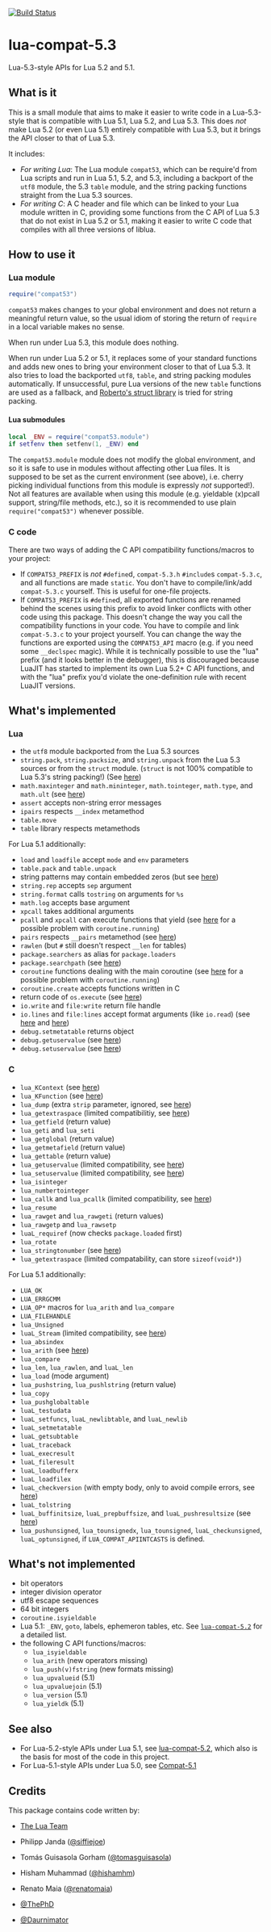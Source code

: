 [![Build Status](https://travis-ci.org/keplerproject/lua-compat-5.3.svg?branch=master)](https://travis-ci.org/keplerproject/lua-compat-5.3)

# lua-compat-5.3

Lua-5.3-style APIs for Lua 5.2 and 5.1.

## What is it

This is a small module that aims to make it easier to write code
in a Lua-5.3-style that is compatible with Lua 5.1, Lua 5.2, and Lua
5.3. This does *not* make Lua 5.2 (or even Lua 5.1) entirely
compatible with Lua 5.3, but it brings the API closer to that of Lua
5.3.

It includes:

* _For writing Lua_: The Lua module `compat53`, which can be require'd
  from Lua scripts and run in Lua 5.1, 5.2, and 5.3, including a
  backport of the `utf8` module, the 5.3 `table` module, and the
  string packing functions straight from the Lua 5.3 sources.
* _For writing C_: A C header and file which can be linked to your
  Lua module written in C, providing some functions from the C API
  of Lua 5.3 that do not exist in Lua 5.2 or 5.1, making it easier to
  write C code that compiles with all three versions of liblua.

## How to use it

### Lua module

```lua
require("compat53")
```

`compat53` makes changes to your global environment and does not return
a meaningful return value, so the usual idiom of storing the return of
`require` in a local variable makes no sense.

When run under Lua 5.3, this module does nothing.

When run under Lua 5.2 or 5.1, it replaces some of your standard
functions and adds new ones to bring your environment closer to that
of Lua 5.3. It also tries to load the backported `utf8`, `table`, and
string packing modules automatically. If unsuccessful, pure Lua
versions of the new `table` functions are used as a fallback, and
[Roberto's struct library][1] is tried for string packing.

#### Lua submodules

```lua
local _ENV = require("compat53.module")
if setfenv then setfenv(1, _ENV) end
```

The `compat53.module` module does not modify the global environment,
and so it is safe to use in modules without affecting other Lua files.
It is supposed to be set as the current environment (see above), i.e.
cherry picking individual functions from this module is expressly
*not* supported!). Not all features are available when using this
module (e.g. yieldable (x)pcall support, string/file methods, etc.),
so it is recommended to use plain `require("compat53")` whenever
possible.

### C code

There are two ways of adding the C API compatibility functions/macros to
your project:
* If `COMPAT53_PREFIX` is *not* `#define`d, `compat-5.3.h` `#include`s
  `compat-5.3.c`, and all functions are made `static`. You don't have to
  compile/link/add `compat-5.3.c` yourself. This is useful for one-file
  projects.
* If `COMPAT53_PREFIX` is `#define`d, all exported functions are renamed
  behind the scenes using this prefix to avoid linker conflicts with other
  code using this package. This doesn't change the way you call the
  compatibility functions in your code. You have to compile and link
  `compat-5.3.c` to your project yourself. You can change the way the
  functions are exported using the `COMPAT53_API` macro (e.g. if you need
  some `__declspec` magic). While it is technically possible to use
  the "lua" prefix (and it looks better in the debugger), this is
  discouraged because LuaJIT has started to implement its own Lua 5.2+
  C API functions, and with the "lua" prefix you'd violate the
  one-definition rule with recent LuaJIT versions.

## What's implemented

### Lua

* the `utf8` module backported from the Lua 5.3 sources
* `string.pack`, `string.packsize`, and `string.unpack` from the Lua
  5.3 sources or from the `struct` module. (`struct` is not 100%
  compatible to Lua 5.3's string packing!) (See [here][4])
* `math.maxinteger` and `math.mininteger`, `math.tointeger`, `math.type`,
  and `math.ult` (see [here][5])
* `assert` accepts non-string error messages
* `ipairs` respects `__index` metamethod
* `table.move`
* `table` library respects metamethods

For Lua 5.1 additionally:
* `load` and `loadfile` accept `mode` and `env` parameters
* `table.pack` and `table.unpack`
* string patterns may contain embedded zeros (but see [here][6])
* `string.rep` accepts `sep` argument
* `string.format` calls `tostring` on arguments for `%s`
* `math.log` accepts base argument
* `xpcall` takes additional arguments
* `pcall` and `xpcall` can execute functions that yield (see
  [here][22] for a possible problem with `coroutine.running`)
* `pairs` respects `__pairs` metamethod (see [here][7])
* `rawlen` (but `#` still doesn't respect `__len` for tables)
* `package.searchers` as alias for `package.loaders`
* `package.searchpath` (see [here][8])
* `coroutine` functions dealing with the main coroutine (see
  [here][22] for a possible problem with `coroutine.running`)
* `coroutine.create` accepts functions written in C
* return code of `os.execute` (see [here][9])
* `io.write` and `file:write` return file handle
* `io.lines` and `file:lines` accept format arguments (like `io.read`)
  (see [here][10] and [here][11])
* `debug.setmetatable` returns object
* `debug.getuservalue` (see [here][12])
* `debug.setuservalue` (see [here][13])

### C

* `lua_KContext` (see [here][14])
* `lua_KFunction` (see [here][14])
* `lua_dump` (extra `strip` parameter, ignored, see [here][15])
* `lua_getextraspace` (limited compatibilitiy, see [here][24])
* `lua_getfield` (return value)
* `lua_geti` and `lua_seti`
* `lua_getglobal` (return value)
* `lua_getmetafield` (return value)
* `lua_gettable` (return value)
* `lua_getuservalue` (limited compatibility, see [here][16])
* `lua_setuservalue` (limited compatibility, see [here][17])
* `lua_isinteger`
* `lua_numbertointeger`
* `lua_callk` and `lua_pcallk` (limited compatibility, see [here][14])
* `lua_resume`
* `lua_rawget` and `lua_rawgeti` (return values)
* `lua_rawgetp` and `lua_rawsetp`
* `luaL_requiref` (now checks `package.loaded` first)
* `lua_rotate`
* `lua_stringtonumber` (see [here][18])
* `lua_getextraspace` (limited compatability, can store `sizeof(void*)`)

For Lua 5.1 additionally:
* `LUA_OK`
* `LUA_ERRGCMM`
* `LUA_OP*` macros for `lua_arith` and `lua_compare`
* `LUA_FILEHANDLE`
* `lua_Unsigned`
* `luaL_Stream` (limited compatibility, see [here][19])
* `lua_absindex`
* `lua_arith` (see [here][20])
* `lua_compare`
* `lua_len`, `lua_rawlen`, and `luaL_len`
* `lua_load` (mode argument)
* `lua_pushstring`, `lua_pushlstring` (return value)
* `lua_copy`
* `lua_pushglobaltable`
* `luaL_testudata`
* `luaL_setfuncs`, `luaL_newlibtable`, and `luaL_newlib`
* `luaL_setmetatable`
* `luaL_getsubtable`
* `luaL_traceback`
* `luaL_execresult`
* `luaL_fileresult`
* `luaL_loadbufferx`
* `luaL_loadfilex`
* `luaL_checkversion` (with empty body, only to avoid compile errors,
  see [here][21])
* `luaL_tolstring`
* `luaL_buffinitsize`, `luaL_prepbuffsize`, and `luaL_pushresultsize`
  (see [here][22])
* `lua_pushunsigned`, `lua_tounsignedx`, `lua_tounsigned`,
  `luaL_checkunsigned`, `luaL_optunsigned`, if
  `LUA_COMPAT_APIINTCASTS` is defined.

## What's not implemented

* bit operators
* integer division operator
* utf8 escape sequences
* 64 bit integers
* `coroutine.isyieldable`
* Lua 5.1: `_ENV`, `goto`, labels, ephemeron tables, etc. See
  [`lua-compat-5.2`][2] for a detailed list.
* the following C API functions/macros:
  * `lua_isyieldable`
  * `lua_arith` (new operators missing)
  * `lua_push(v)fstring` (new formats missing)
  * `lua_upvalueid` (5.1)
  * `lua_upvaluejoin` (5.1)
  * `lua_version` (5.1)
  * `lua_yieldk` (5.1)

## See also

* For Lua-5.2-style APIs under Lua 5.1, see [lua-compat-5.2][2],
  which also is the basis for most of the code in this project.
* For Lua-5.1-style APIs under Lua 5.0, see [Compat-5.1][3]

## Credits

This package contains code written by:

* [The Lua Team](http://www.lua.org)
* Philipp Janda ([@siffiejoe](http://github.com/siffiejoe))
* Tomás Guisasola Gorham ([@tomasguisasola](http://github.com/tomasguisasola))
* Hisham Muhammad ([@hishamhm](http://github.com/hishamhm))
* Renato Maia ([@renatomaia](http://github.com/renatomaia))
* [@ThePhD](http://github.com/ThePhD)
* [@Daurnimator](http://github.com/Daurnimator)


  [1]: http://www.inf.puc-rio.br/~roberto/struct/
  [2]: http://github.com/keplerproject/lua-compat-5.2/
  [3]: http://keplerproject.org/compat/
  [4]: https://github.com/keplerproject/lua-compat-5.3/wiki/string_packing
  [5]: https://github.com/keplerproject/lua-compat-5.3/wiki/math.type
  [6]: https://github.com/keplerproject/lua-compat-5.3/wiki/pattern_matching
  [7]: https://github.com/keplerproject/lua-compat-5.3/wiki/pairs
  [8]: https://github.com/keplerproject/lua-compat-5.3/wiki/package.searchpath
  [9]: https://github.com/keplerproject/lua-compat-5.3/wiki/os.execute
  [10]: https://github.com/keplerproject/lua-compat-5.3/wiki/io.lines
  [11]: https://github.com/keplerproject/lua-compat-5.3/wiki/file.lines
  [12]: https://github.com/keplerproject/lua-compat-5.3/wiki/debug.getuservalue
  [13]: https://github.com/keplerproject/lua-compat-5.3/wiki/debug.setuservalue
  [14]: https://github.com/keplerproject/lua-compat-5.3/wiki/yieldable_c_functions
  [15]: https://github.com/keplerproject/lua-compat-5.3/wiki/lua_dump
  [16]: https://github.com/keplerproject/lua-compat-5.3/wiki/lua_getuservalue
  [17]: https://github.com/keplerproject/lua-compat-5.3/wiki/lua_setuservalue
  [18]: https://github.com/keplerproject/lua-compat-5.3/wiki/lua_stringtonumber
  [19]: https://github.com/keplerproject/lua-compat-5.3/wiki/luaL_Stream
  [20]: https://github.com/keplerproject/lua-compat-5.3/wiki/lua_arith
  [21]: https://github.com/keplerproject/lua-compat-5.3/wiki/luaL_checkversion
  [22]: https://github.com/keplerproject/lua-compat-5.3/wiki/luaL_Buffer
  [23]: https://github.com/keplerproject/lua-compat-5.3/wiki/coroutine.running
  [24]: https://github.com/keplerproject/lua-compat-5.3/wiki/lua_getextraspace

